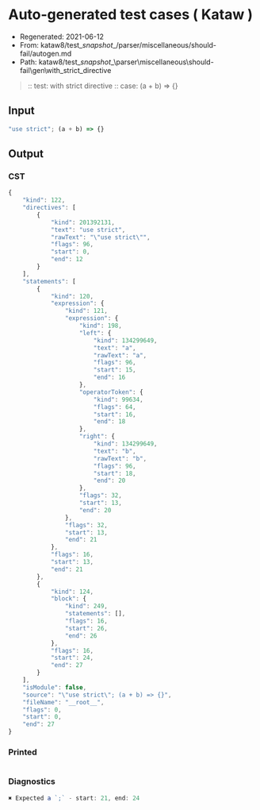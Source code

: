 # Auto-generated test cases ( Kataw )
- Regenerated: 2021-06-12
- From: kataw8/test\__snapshot__/parser/miscellaneous/should-fail/autogen.md
- Path: kataw8/test\__snapshot__\parser\miscellaneous\should-fail\gen\with_strict_directive
> :: test: with strict directive
> :: case: (a + b) => {}
## Input

`````js
"use strict"; (a + b) => {}
`````
## Output

### CST

```javascript
{
    "kind": 122,
    "directives": [
        {
            "kind": 201392131,
            "text": "use strict",
            "rawText": "\"use strict\"",
            "flags": 96,
            "start": 0,
            "end": 12
        }
    ],
    "statements": [
        {
            "kind": 120,
            "expression": {
                "kind": 121,
                "expression": {
                    "kind": 198,
                    "left": {
                        "kind": 134299649,
                        "text": "a",
                        "rawText": "a",
                        "flags": 96,
                        "start": 15,
                        "end": 16
                    },
                    "operatorToken": {
                        "kind": 99634,
                        "flags": 64,
                        "start": 16,
                        "end": 18
                    },
                    "right": {
                        "kind": 134299649,
                        "text": "b",
                        "rawText": "b",
                        "flags": 96,
                        "start": 18,
                        "end": 20
                    },
                    "flags": 32,
                    "start": 13,
                    "end": 20
                },
                "flags": 32,
                "start": 13,
                "end": 21
            },
            "flags": 16,
            "start": 13,
            "end": 21
        },
        {
            "kind": 124,
            "block": {
                "kind": 249,
                "statements": [],
                "flags": 16,
                "start": 26,
                "end": 26
            },
            "flags": 16,
            "start": 24,
            "end": 27
        }
    ],
    "isModule": false,
    "source": "\"use strict\"; (a + b) => {}",
    "fileName": "__root__",
    "flags": 0,
    "start": 0,
    "end": 27
}
```

### Printed

```javascript

```

### Diagnostics

```javascript
✖ Expected a `;` - start: 21, end: 24

```

